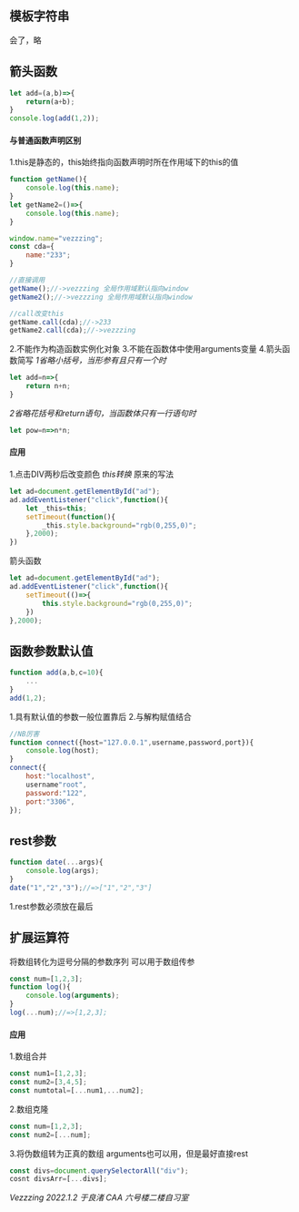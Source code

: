 ## 模板字符串
会了，略
## 箭头函数
```javascript
let add=(a,b)=>{
    return(a+b);
}
console.log(add(1,2));
```
#### 与普通函数声明区别
1.this是静态的，this始终指向函数声明时所在作用域下的this的值
```javascript
function getName(){
    console.log(this.name);
}
let getName2=()=>{
    console.log(this.name);
}

window.name="vezzzing";
const cda={
    name:"233";
}

//直接调用
getName();//->vezzzing 全局作用域默认指向window
getName2();//->vezzzing 全局作用域默认指向window

//call改变this
getName.call(cda);//->233 
getName2.call(cda);//->vezzzing
```
2.不能作为构造函数实例化对象
3.不能在函数体中使用arguments变量
4.箭头函数简写
*1省略小括号，当形参有且只有一个时*
```javascript
let add=n=>{
    return n+n;
}
```
*2省略花括号和return语句，当函数体只有一行语句时*
```javascript
let pow=n=>n*n;
```

#### 应用
1.点击DIV两秒后改变颜色
*this转换*
原来的写法
```javascript
let ad=document.getElementById("ad");
ad.addEventListener("click",function(){
    let _this=this;
    setTimeout(function(){
        _this.style.background="rgb(0,255,0)";
    },2000);
})
```
箭头函数
```javascript
let ad=document.getElementById("ad");
ad.addEventListener("click",function(){
    setTimeout(()=>{
        this.style.background="rgb(0,255,0)";
    })
},2000);
```
## 函数参数默认值
```javascript
function add(a,b,c=10){
    ...
}
add(1,2);
```
1.具有默认值的参数一般位置靠后
2.与解构赋值结合
```javascript
//NB厉害
function connect({host="127.0.0.1",username,password,port}){
    console.log(host);
}
connect({
    host:"localhost",
    username"root",
    password:"122",
    port:"3306",
});
```
## rest参数
```javascript
function date(...args){
    console.log(args);
}
date("1","2","3");//=>["1","2","3"]
```
1.rest参数必须放在最后

## 扩展运算符
将数组转化为逗号分隔的参数序列
可以用于数组传参
```javascript
const num=[1,2,3];
function log(){
    console.log(arguments);
}
log(...num);//=>[1,2,3];
```
#### 应用
1.数组合并
```javascript
const num1=[1,2,3];
const num2=[3,4,5];
const numtotal=[...num1,...num2];
```
2.数组克隆
```javascript
const num=[1,2,3];
const num2=[...num];
```
3.将伪数组转为正真的数组
arguments也可以用，但是最好直接rest
```javascript
const divs=document.querySelectorAll("div");
cosnt divsArr=[...divs];
```

*Vezzzing 2022.1.2 于良渚 CAA 六号楼二楼自习室*
